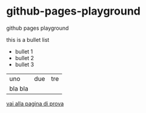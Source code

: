 # github-pages-playground
github pages playground

this is a bullet list
* bullet 1
* bullet 2
* bullet 3

<table>
  <tr>
    <td> uno </td>
    <td> due </td>
    <td> tre </td>
  </tr>
  <tr>
    <td> bla bla </td>
  </tr>
</table>

<a href="prova.html">vai alla pagina di prova</a>
